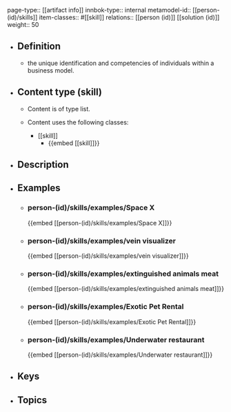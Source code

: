 page-type:: [[artifact info]]
innbok-type:: internal
metamodel-id:: [[person-(id)/skills]]
item-classes:: #[[skill]]
relations:: [[person (id)]] [[solution (id)]]
weight:: 50

- ## Definition
  - the unique identification and competencies of individuals within a business model.
- ## Content type (skill)
  - Content is of type list.
  
  - Content uses the following classes:
    - [[skill]]
      - {{embed [[skill]]}}
  
- ## Description
- ## Examples
  - ### person-(id)/skills/examples/Space X
    {{embed [[person-(id)/skills/examples/Space X]]}}
  - ### person-(id)/skills/examples/vein visualizer
    {{embed [[person-(id)/skills/examples/vein visualizer]]}}
  - ### person-(id)/skills/examples/extinguished animals meat
    {{embed [[person-(id)/skills/examples/extinguished animals meat]]}}
  - ### person-(id)/skills/examples/Exotic Pet Rental
    {{embed [[person-(id)/skills/examples/Exotic Pet Rental]]}}
  - ### person-(id)/skills/examples/Underwater restaurant
    {{embed [[person-(id)/skills/examples/Underwater restaurant]]}}
  
- ## Keys
  
- ## Topics
  

